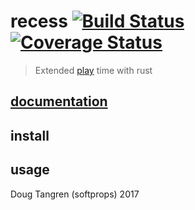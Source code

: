 # recess [![Build Status](https://travis-ci.org/softprops/recess.svg?branch=master)](https://travis-ci.org/softprops/recess) [![Coverage Status](https://coveralls.io/repos/github/softprops/recess/badge.svg)](https://coveralls.io/github/softprops/recess)

> Extended [play](https://play.rust-lang.org/) time with rust

## [documentation](https://softprops.github.io/recess)
## install

## usage

Doug Tangren (softprops) 2017